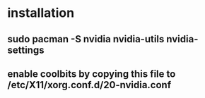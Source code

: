 # installation

## sudo pacman -S nvidia nvidia-utils nvidia-settings

## enable coolbits by copying this file to /etc/X11/xorg.conf.d/20-nvidia.conf
